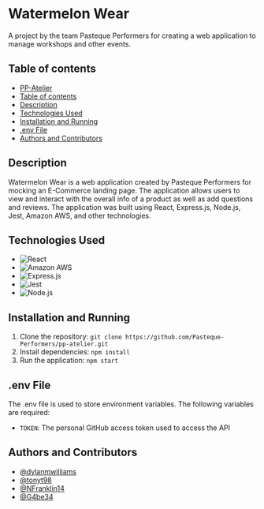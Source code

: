 

# Watermelon Wear

A project by the team Pasteque Performers for creating a web application to manage workshops and other events.

## Table of contents

- [PP-Atelier](#pp-atelier)
- [Table of contents](#table-of-contents)
- [Description](#description)
- [Technologies Used](#technologies-used)
- [Installation and Running](#installation-and-running)
- [.env File](#env-file)
- [Authors and Contributors](#authors-and-contributors)

## Description

Watermelon Wear is a web application created by Pasteque Performers for mocking an E-Commerce landing page. The application allows users to view and interact with the overall info of a product as well as add questions and reviews. The application was built using React, Express.js, Node.js, Jest, Amazon AWS, and other technologies.

## Technologies Used

- ![React](https://img.shields.io/badge/React-20232A?style=for-the-badge&logo=react&logoColor=61DAFB)
- ![Amazon AWS](https://img.shields.io/badge/Amazon_AWS-FF9900?style=for-the-badge&logo=amazonaws&logoColor=white)
- ![Express.js](https://img.shields.io/badge/Express.js-000000?style=for-the-badge&logo=express&logoColor=white)
- ![Jest](https://img.shields.io/badge/Jest-C21325?style=for-the-badge&logo=jest&logoColor=white)
- ![Node.js](https://img.shields.io/badge/Node.js-339933?style=for-the-badge&logo=nodedotjs&logoColor=white)

## Installation and Running

1. Clone the repository: `git clone https://github.com/Pasteque-Performers/pp-atelier.git`
2. Install dependencies: `npm install`
3. Run the application: `npm start`

## .env File

The .env file is used to store environment variables. The following variables are required:

- `TOKEN`: The personal GitHub access token used to access the API

## Authors and Contributors

- [@dylanmwilliams](https://github.com/dylanmwilliams)
- [@tonyt98](https://github.com/tonyt98)
- [@NFranklin14](https://github.com/NFranklin14)
- [@G4be34](https://github.com/G4be34)

